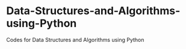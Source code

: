 # Data-Structures-and-Algorithms-using-Python
Codes for Data Structures and Algorithms using Python

